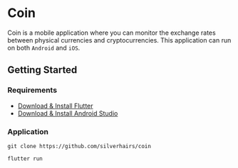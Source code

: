 # Coin

Coin is a mobile application where you can monitor the exchange rates between physical currencies and cryptocurrencies.
This application can run on both `Android` and `iOS`.

## Getting Started
### Requirements
- [Download & Install Flutter](https://flutter.dev/docs/get-started/install)
- [Download & Install Android Studio](https://developer.android.com/studio/)
### Application
```
git clone https://github.com/silverhairs/coin
```
```
flutter run
```
